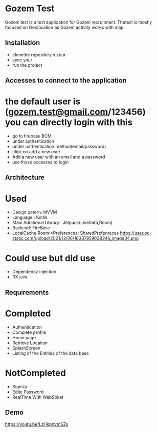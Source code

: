 # Gozem Test

Gozem test is a test application for Gozem recruitment. Thetest is mostly focused on Geolocation as Gozem activity works with map 


## Installation

* clonethe repositoryin zour
* sync your 
* run the project


## Accesses to connect to the application
# the default user is (gozem.test@gmail.com/123456) you can directly login with this
* go to firebase BOM
* under authentication
* under unthentication method(email/password)
* click on add a new user 
* Add a new user with an email and a password
* use those accesses to login 

## Architecture


# Used


* Design patern: MVVM 
* Language : Kotlin
* Main Additional Library : Jetpack(LiveData,Room)
* Backend: FireBase
* LocalCache:Room
*Preferences: SharedPrefenreces
https://user.oc-static.com/upload/2021/12/06/16387959038246_image34.png

# Could use but did use
* Dependencz injection
* RX java

## Requirements

# Completed

* Authentication
* Complete profile
* Home page 
* Retrieve Location 
* SplashScreen
* Listing of the Entities of the data base 

# NotCompleted

* SignUp
* Edite Password
* RealTime With WebSoket

## Demo
https://youtu.be/LzHkpnvmSZs
